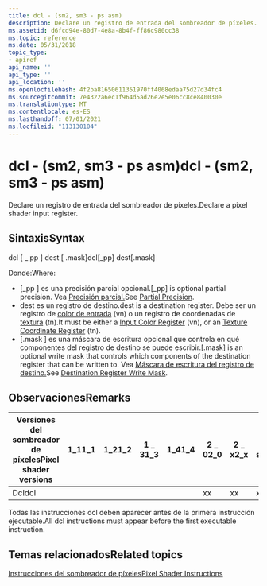 ```yaml
---
title: dcl - (sm2, sm3 - ps asm)
description: Declare un registro de entrada del sombreador de píxeles.
ms.assetid: d6fcd94e-80d7-4e8a-8b4f-ff86c980cc38
ms.topic: reference
ms.date: 05/31/2018
topic_type:
- apiref
api_name: ''
api_type: ''
api_location: ''
ms.openlocfilehash: 4f2ba81650611351970ff4068edaa75d27d34fc4
ms.sourcegitcommit: 7e4322a6ec1f964d5ad26e2e5e06cc8ce840030e
ms.translationtype: MT
ms.contentlocale: es-ES
ms.lasthandoff: 07/01/2021
ms.locfileid: "113130104"
---
```

# <a name="dcl---sm2-sm3---ps-asm"></a><span data-ttu-id="69ac3-103">dcl - (sm2, sm3 - ps asm)</span><span class="sxs-lookup"><span data-stu-id="69ac3-103">dcl - (sm2, sm3 - ps asm)</span></span>

<span data-ttu-id="69ac3-104">Declare un registro de entrada del sombreador de píxeles.</span><span class="sxs-lookup"><span data-stu-id="69ac3-104">Declare a pixel shader input register.</span></span>

## <a name="syntax"></a><span data-ttu-id="69ac3-105">Sintaxis</span><span class="sxs-lookup"><span data-stu-id="69ac3-105">Syntax</span></span>

<span data-ttu-id="69ac3-106">dcl \[ \_ pp \] dest \[ .mask\]</span><span class="sxs-lookup"><span data-stu-id="69ac3-106">dcl\[\_pp\] dest\[.mask\]</span></span>



 

<span data-ttu-id="69ac3-107">Donde:</span><span class="sxs-lookup"><span data-stu-id="69ac3-107">Where:</span></span>

-   <span data-ttu-id="69ac3-108">\[\_pp \] es una precisión parcial opcional.</span><span class="sxs-lookup"><span data-stu-id="69ac3-108">\[\_pp\] is optional partial precision.</span></span> <span data-ttu-id="69ac3-109">Vea [Precisión parcial.](dx9-graphics-reference-asm-ps-instructions-modifiers-ps-2-0.md)</span><span class="sxs-lookup"><span data-stu-id="69ac3-109">See [Partial Precision](dx9-graphics-reference-asm-ps-instructions-modifiers-ps-2-0.md).</span></span>
-   <span data-ttu-id="69ac3-110">dest es un registro de destino.</span><span class="sxs-lookup"><span data-stu-id="69ac3-110">dest is a destination register.</span></span> <span data-ttu-id="69ac3-111">Debe ser un registro de [color de entrada](dx9-graphics-reference-asm-ps-registers-input-color.md) (vn) o un registro de coordenadas de [textura](dx9-graphics-reference-asm-ps-registers-texture-coordinate.md) (tn).</span><span class="sxs-lookup"><span data-stu-id="69ac3-111">It must be either a [Input Color Register](dx9-graphics-reference-asm-ps-registers-input-color.md) (vn), or an [Texture Coordinate Register](dx9-graphics-reference-asm-ps-registers-texture-coordinate.md) (tn).</span></span>
-   <span data-ttu-id="69ac3-112">\[.mask \] es una máscara de escritura opcional que controla en qué componentes del registro de destino se puede escribir.</span><span class="sxs-lookup"><span data-stu-id="69ac3-112">\[.mask\] is an optional write mask that controls which components of the destination register that can be written to.</span></span> <span data-ttu-id="69ac3-113">Vea [Máscara de escritura del registro de destino.](dx9-graphics-reference-asm-ps-registers-modifiers-write-mask.md)</span><span class="sxs-lookup"><span data-stu-id="69ac3-113">See [Destination Register Write Mask](dx9-graphics-reference-asm-ps-registers-modifiers-write-mask.md).</span></span>

## <a name="remarks"></a><span data-ttu-id="69ac3-114">Observaciones</span><span class="sxs-lookup"><span data-stu-id="69ac3-114">Remarks</span></span>



| <span data-ttu-id="69ac3-115">Versiones del sombreador de píxeles</span><span class="sxs-lookup"><span data-stu-id="69ac3-115">Pixel shader versions</span></span> | <span data-ttu-id="69ac3-116">1\_1</span><span class="sxs-lookup"><span data-stu-id="69ac3-116">1\_1</span></span> | <span data-ttu-id="69ac3-117">1\_2</span><span class="sxs-lookup"><span data-stu-id="69ac3-117">1\_2</span></span> | <span data-ttu-id="69ac3-118">1 \_ 3</span><span class="sxs-lookup"><span data-stu-id="69ac3-118">1\_3</span></span> | <span data-ttu-id="69ac3-119">1\_4</span><span class="sxs-lookup"><span data-stu-id="69ac3-119">1\_4</span></span> | <span data-ttu-id="69ac3-120">2 \_ 0</span><span class="sxs-lookup"><span data-stu-id="69ac3-120">2\_0</span></span> | <span data-ttu-id="69ac3-121">2 \_ x</span><span class="sxs-lookup"><span data-stu-id="69ac3-121">2\_x</span></span> | <span data-ttu-id="69ac3-122">2 \_ sw</span><span class="sxs-lookup"><span data-stu-id="69ac3-122">2\_sw</span></span> | <span data-ttu-id="69ac3-123">3 \_ 0</span><span class="sxs-lookup"><span data-stu-id="69ac3-123">3\_0</span></span> | <span data-ttu-id="69ac3-124">3 \_ sw</span><span class="sxs-lookup"><span data-stu-id="69ac3-124">3\_sw</span></span> |
|-----------------------|------|------|------|------|------|------|-------|------|-------|
| <span data-ttu-id="69ac3-125">Dcl</span><span class="sxs-lookup"><span data-stu-id="69ac3-125">dcl</span></span>                   |      |      |      |      | <span data-ttu-id="69ac3-126">x</span><span class="sxs-lookup"><span data-stu-id="69ac3-126">x</span></span>    | <span data-ttu-id="69ac3-127">x</span><span class="sxs-lookup"><span data-stu-id="69ac3-127">x</span></span>    | <span data-ttu-id="69ac3-128">x</span><span class="sxs-lookup"><span data-stu-id="69ac3-128">x</span></span>     | <span data-ttu-id="69ac3-129">x</span><span class="sxs-lookup"><span data-stu-id="69ac3-129">x</span></span>    | <span data-ttu-id="69ac3-130">x</span><span class="sxs-lookup"><span data-stu-id="69ac3-130">x</span></span>     |



 

<span data-ttu-id="69ac3-131">Todas las instrucciones dcl deben aparecer antes de la primera instrucción ejecutable.</span><span class="sxs-lookup"><span data-stu-id="69ac3-131">All dcl instructions must appear before the first executable instruction.</span></span>

## <a name="related-topics"></a><span data-ttu-id="69ac3-132">Temas relacionados</span><span class="sxs-lookup"><span data-stu-id="69ac3-132">Related topics</span></span>

<dl> <dt>

[<span data-ttu-id="69ac3-133">Instrucciones del sombreador de píxeles</span><span class="sxs-lookup"><span data-stu-id="69ac3-133">Pixel Shader Instructions</span></span>](dx9-graphics-reference-asm-ps-instructions.md)
</dt> </dl>

 

 




